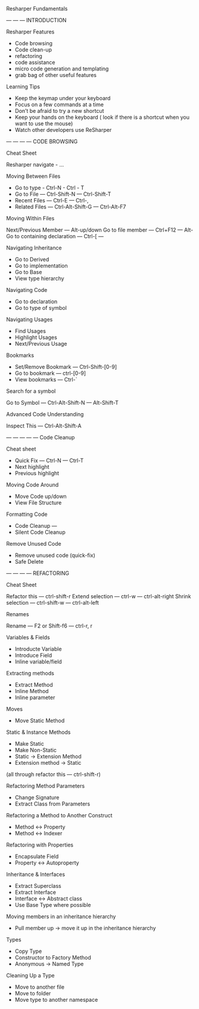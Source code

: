 Resharper Fundamentals

— — — 
INTRODUCTION

Resharper Features
* Code browsing
* Code clean-up
* refactoring
* code assistance
* micro code generation and templating
* grab bag of other useful features

Learning Tips
* Keep the keymap under your keyboard
* Focus on a few commands at a time
* Don’t be afraid to try a new shortcut
* Keep your hands on the keyboard ( look if there is a shortcut when you want to use the mouse)
* Watch other developers use ReSharper

— — — — 
CODE BROWSING

Cheat Sheet

Resharper navigate - 
…

Moving Between Files

* Go to type - Ctrl-N - Ctrl - T
* Go to File — Ctrl-Shift-N — Ctrl-Shift-T
* Recent Files — Ctrl-E — Ctrl-,
* Related Files — Ctrl-Alt-Shift-G — Ctrl-Alt-F7 

Moving Within Files

Next/Previous Member — Alt-up/down
Go to file member — Ctrl+F12 — Alt-\
Go to containing declaration — Ctrl-[ —

Navigating Inheritance

* Go to Derived
* Go to implementation
* Go to Base
* View type hierarchy 

Navigating Code

* Go to declaration
* Go to type of symbol

Navigating Usages

* Find Usages
* Highlight Usages
* Next/Previous Usage

Bookmarks

* Set/Remove Bookmark — Ctrl-Shift-[0-9]
* Go to bookmark — ctrl-[0-9]
* View bookmarks — Ctrl-`

Search for a symbol

Go to Symbol — Ctrl-Alt-Shift-N — Alt-Shift-T

Advanced Code Understanding

Inspect This — Ctrl-Alt-Shift-A

— — — — — 
Code Cleanup

Cheat sheet

* Quick Fix — Ctrl-N — Ctrl-T
* Next highlight
* Previous highlight


Moving Code Around

* Move Code up/down
* View File Structure

Formatting Code

* Code Cleanup — 
* Silent Code Cleanup

Remove Unused Code

* Remove unused code (quick-fix)
* Safe Delete

— — — — 
REFACTORING

Cheat Sheet

Refactor this — ctrl-shift-r 
Extend selection — ctrl-w — ctrl-alt-right
Shrink selection — ctrl-shift-w — ctrl-alt-left

Renames

Rename — F2 or Shift-f6 — ctrl-r, r 

Variables & Fields

* Introducte Variable
* Introduce Field
* Inline variable/field

Extracting methods

* Extract Method
* Inline Method
* Inline parameter

Moves

* Move Static Method

Static & Instance Methods

* Make Static
* Make Non-Static
* Static -> Extension Method
* Extension method -> Static

(all through refactor this — ctrl-shift-r)

Refactoring Method Parameters

* Change Signature
* Extract Class from Parameters

Refactoring a Method to Another Construct  

* Method <-> Property
* Method <-> Indexer

Refactoring with Properties

* Encapsulate Field
* Property <-> Autoproperty

Inheritance & Interfaces

* Extract Superclass
* Extract Interface
* Interface <-> Abstract class
* Use Base Type where possible

Moving members in an inheritance hierarchy

* Pull member up -> move it up in the inheritance hierarchy

Types

* Copy Type
* Constructor to Factory Method
* Anonymous -> Named Type

Cleaning Up a Type

* Move to another file
* Move to folder
* Move type to another namespace

